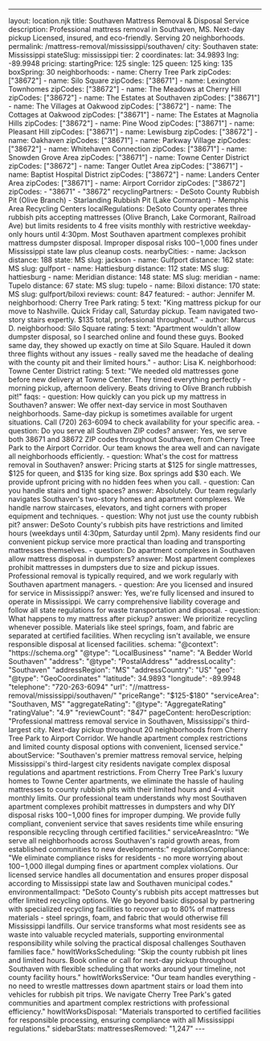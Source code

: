 ---
layout: location.njk
title: Southaven Mattress Removal & Disposal Service
description: Professional mattress removal in Southaven, MS. Next-day pickup Licensed, insured, and eco-friendly. Serving 20 neighborhoods.
permalink: /mattress-removal/mississippi/southaven/
city: Southaven state: Mississippi stateSlug: mississippi tier: 2 coordinates: lat: 34.9893 lng: -89.9948 pricing: startingPrice: 125 single: 125 queen: 125 king: 135 boxSpring: 30 neighborhoods: - name: Cherry Tree Park zipCodes: ["38672"] - name: Silo Square zipCodes: ["38671"] - name: Lexington Townhomes zipCodes: ["38672"] - name: The Meadows at Cherry Hill zipCodes: ["38672"] - name: The Estates at Southaven zipCodes: ["38671"] - name: The Villages at Oakwood zipCodes: ["38672"] - name: The Cottages at Oakwood zipCodes: ["38671"] - name: The Estates at Magnolia Hills zipCodes: ["38672"] - name: Pine Wood zipCodes: ["38671"] - name: Pleasant Hill zipCodes: ["38671"] - name: Lewisburg zipCodes: ["38672"] - name: Oakhaven zipCodes: ["38671"] - name: Parkway Village zipCodes: ["38672"] - name: Whitehaven Connection zipCodes: ["38671"] - name: Snowden Grove Area zipCodes: ["38671"] - name: Towne Center District zipCodes: ["38672"] - name: Tanger Outlet Area zipCodes: ["38671"] - name: Baptist Hospital District zipCodes: ["38672"] - name: Landers Center Area zipCodes: ["38671"] - name: Airport Corridor zipCodes: ["38672"] zipCodes: - "38671" - "38672" recyclingPartners: - DeSoto County Rubbish Pit (Olive Branch) - Starlanding Rubbish Pit (Lake Cormorant) - Memphis Area Recycling Centers localRegulations: DeSoto County operates three rubbish pits accepting mattresses (Olive Branch, Lake Cormorant, Railroad Ave) but limits residents to 4 free visits monthly with restrictive weekday-only hours until 4:30pm. Most Southaven apartment complexes prohibit mattress dumpster disposal. Improper disposal risks $100-$1,000 fines under Mississippi state law plus cleanup costs. nearbyCities: - name: Jackson distance: 188 state: MS slug: jackson - name: Gulfport distance: 162 state: MS slug: gulfport - name: Hattiesburg distance: 112 state: MS slug: hattiesburg - name: Meridian distance: 148 state: MS slug: meridian - name: Tupelo distance: 67 state: MS slug: tupelo - name: Biloxi distance: 170 state: MS slug: gulfport/biloxi reviews: count: 847 featured: - author: Jennifer M. neighborhood: Cherry Tree Park rating: 5 text: "King mattress pickup for our move to Nashville. Quick Friday call, Saturday pickup. Team navigated two-story stairs expertly. $135 total, professional throughout." - author: Marcus D. neighborhood: Silo Square rating: 5 text: "Apartment wouldn't allow dumpster disposal, so I searched online and found these guys. Booked same day, they showed up exactly on time at Silo Square. Hauled it down three flights without any issues - really saved me the headache of dealing with the county pit and their limited hours." - author: Lisa K. neighborhood: Towne Center District rating: 5 text: "We needed old mattresses gone before new delivery at Towne Center. They timed everything perfectly - morning pickup, afternoon delivery. Beats driving to Olive Branch rubbish pit!" faqs: - question: How quickly can you pick up my mattress in Southaven? answer: We offer next-day service in most Southaven neighborhoods. Same-day pickup is sometimes available for urgent situations. Call (720) 263-6094 to check availability for your specific area. - question: Do you serve all Southaven ZIP codes? answer: Yes, we serve both 38671 and 38672 ZIP codes throughout Southaven, from Cherry Tree Park to the Airport Corridor. Our team knows the area well and can navigate all neighborhoods efficiently. - question: What's the cost for mattress removal in Southaven? answer: Pricing starts at $125 for single mattresses, $125 for queen, and $135 for king size. Box springs add $30 each. We provide upfront pricing with no hidden fees when you call. - question: Can you handle stairs and tight spaces? answer: Absolutely. Our team regularly navigates Southaven's two-story homes and apartment complexes. We handle narrow staircases, elevators, and tight corners with proper equipment and techniques. - question: Why not just use the county rubbish pit? answer: DeSoto County's rubbish pits have restrictions and limited hours (weekdays until 4:30pm, Saturday until 2pm). Many residents find our convenient pickup service more practical than loading and transporting mattresses themselves. - question: Do apartment complexes in Southaven allow mattress disposal in dumpsters? answer: Most apartment complexes prohibit mattresses in dumpsters due to size and pickup issues. Professional removal is typically required, and we work regularly with Southaven apartment managers. - question: Are you licensed and insured for service in Mississippi? answer: Yes, we're fully licensed and insured to operate in Mississippi. We carry comprehensive liability coverage and follow all state regulations for waste transportation and disposal. - question: What happens to my mattress after pickup? answer: We prioritize recycling whenever possible. Materials like steel springs, foam, and fabric are separated at certified facilities. When recycling isn't available, we ensure responsible disposal at licensed facilities. schema: "@context": "https://schema.org" "@type": "LocalBusiness" "name": "A Bedder World Southaven" "address": "@type": "PostalAddress" "addressLocality": "Southaven" "addressRegion": "MS" "addressCountry": "US" "geo": "@type": "GeoCoordinates" "latitude": 34.9893 "longitude": -89.9948 "telephone": "720-263-6094" "url": "//mattress-removal/mississippi/southaven/" "priceRange": "$125-$180" "serviceArea": "Southaven, MS" "aggregateRating": "@type": "AggregateRating" "ratingValue": "4.9" "reviewCount": "847" pageContent: heroDescription: "Professional mattress removal service in Southaven, Mississippi's third-largest city. Next-day pickup throughout 20 neighborhoods from Cherry Tree Park to Airport Corridor. We handle apartment complex restrictions and limited county disposal options with convenient, licensed service." aboutService: "Southaven's premier mattress removal service, helping Mississippi's third-largest city residents navigate complex disposal regulations and apartment restrictions. From Cherry Tree Park's luxury homes to Towne Center apartments, we eliminate the hassle of hauling mattresses to county rubbish pits with their limited hours and 4-visit monthly limits. Our professional team understands why most Southaven apartment complexes prohibit mattresses in dumpsters and why DIY disposal risks $100-$1,000 fines for improper dumping. We provide fully compliant, convenient service that saves residents time while ensuring responsible recycling through certified facilities." serviceAreasIntro: "We serve all neighborhoods across Southaven's rapid growth areas, from established communities to new developments:" regulationsCompliance: "We eliminate compliance risks for residents - no more worrying about $100-$1,000 illegal dumping fines or apartment complex violations. Our licensed service handles all documentation and ensures proper disposal according to Mississippi state law and Southaven municipal codes." environmentalImpact: "DeSoto County's rubbish pits accept mattresses but offer limited recycling options. We go beyond basic disposal by partnering with specialized recycling facilities to recover up to 80% of mattress materials - steel springs, foam, and fabric that would otherwise fill Mississippi landfills. Our service transforms what most residents see as waste into valuable recycled materials, supporting environmental responsibility while solving the practical disposal challenges Southaven families face." howItWorksScheduling: "Skip the county rubbish pit lines and limited hours. Book online or call for next-day pickup throughout Southaven with flexible scheduling that works around your timeline, not county facility hours." howItWorksService: "Our team handles everything - no need to wrestle mattresses down apartment stairs or load them into vehicles for rubbish pit trips. We navigate Cherry Tree Park's gated communities and apartment complex restrictions with professional efficiency." howItWorksDisposal: "Materials transported to certified facilities for responsible processing, ensuring compliance with all Mississippi regulations." sidebarStats: mattressesRemoved: "1,247" ---